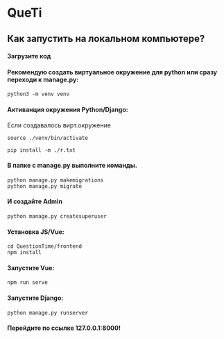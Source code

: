 # QueTi

## Как запустить на локальном компьютере?

#### Загрузите код

#### Рекомендую создать виртуальное окружение для python или сразу переходи к manage.py:
```
python3 -m venv venv
```

#### Активанция окружения Python/Django:

Если создавалось вирт.окружение
```
source ./venv/bin/activate 
```

```
pip install -m ./r.txt
```

#### В папке с manage.py выполните команды.

```
python manage.py makemigrations
python manage.py migrate
```

#### И создайте Admin

```
python manage.py createsuperuser
```

#### Установка JS/Vue:
```
cd QuestionTime/frontend
npm install
```

#### Запустите Vue:
```
npm run serve
```

#### Запустите Django:
```
python manage.py runserver
```

#### Перейдите по ссылке 127.0.0.1:8000!
